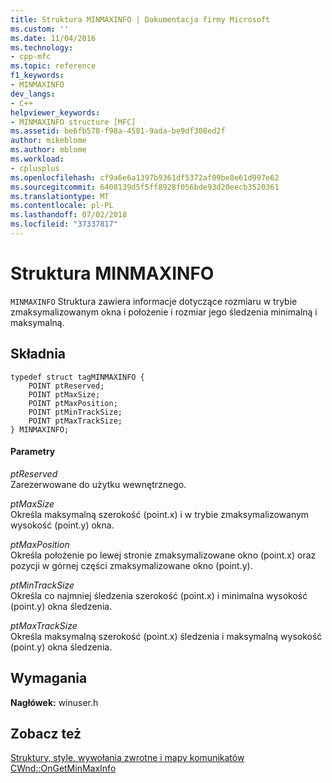 ```yaml
---
title: Struktura MINMAXINFO | Dokumentacja firmy Microsoft
ms.custom: ''
ms.date: 11/04/2016
ms.technology:
- cpp-mfc
ms.topic: reference
f1_keywords:
- MINMAXINFO
dev_langs:
- C++
helpviewer_keywords:
- MINMAXINFO structure [MFC]
ms.assetid: be6fb578-f98a-4581-9ada-be9df308ed2f
author: mikeblome
ms.author: mblome
ms.workload:
- cplusplus
ms.openlocfilehash: cf9a6e6a1397b9361df5372af09be8e61d997e62
ms.sourcegitcommit: 6408139d5f5ff8928f056bde93d20eecb3520361
ms.translationtype: MT
ms.contentlocale: pl-PL
ms.lasthandoff: 07/02/2018
ms.locfileid: "37337817"
---
```

# <a name="minmaxinfo-structure"></a>Struktura MINMAXINFO
`MINMAXINFO` Struktura zawiera informacje dotyczące rozmiaru w trybie zmaksymalizowanym okna i położenie i rozmiar jego śledzenia minimalną i maksymalną.  
  
## <a name="syntax"></a>Składnia  
  
```  
typedef struct tagMINMAXINFO {  
    POINT ptReserved;  
    POINT ptMaxSize;  
    POINT ptMaxPosition;  
    POINT ptMinTrackSize;  
    POINT ptMaxTrackSize;  
} MINMAXINFO;  
```  
  
#### <a name="parameters"></a>Parametry  
 *ptReserved*  
 Zarezerwowane do użytku wewnętrznego.  
  
 *ptMaxSize*  
 Określa maksymalną szerokość (point.x) i w trybie zmaksymalizowanym wysokość (point.y) okna.  
  
 *ptMaxPosition*  
 Określa położenie po lewej stronie zmaksymalizowane okno (point.x) oraz pozycji w górnej części zmaksymalizowane okno (point.y).  
  
 *ptMinTrackSize*  
 Określa co najmniej śledzenia szerokość (point.x) i minimalna wysokość (point.y) okna śledzenia.  
  
 *ptMaxTrackSize*  
 Określa maksymalną szerokość (point.x) śledzenia i maksymalną wysokość (point.y) okna śledzenia.  
  
## <a name="requirements"></a>Wymagania  
 **Nagłówek:** winuser.h  
  
## <a name="see-also"></a>Zobacz też  
 [Struktury, style, wywołania zwrotne i mapy komunikatów](../../mfc/reference/structures-styles-callbacks-and-message-maps.md)   
 [CWnd::OnGetMinMaxInfo](../../mfc/reference/cwnd-class.md#ongetminmaxinfo)

